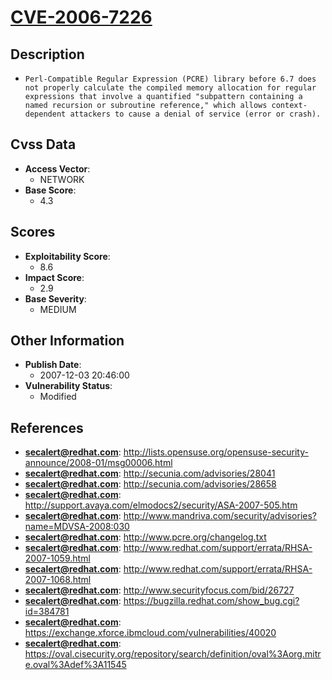 
# [CVE-2006-7226](https://cve.mitre.org/cgi-bin/cvename.cgi?name=CVE-2006-7226)

## Description

- `Perl-Compatible Regular Expression (PCRE) library before 6.7 does not properly calculate the compiled memory allocation for regular expressions that involve a quantified "subpattern containing a named recursion or subroutine reference," which allows context-dependent attackers to cause a denial of service (error or crash).`

## Cvss Data

- **Access Vector**:
  - NETWORK
- **Base Score**:
  - 4.3

## Scores

- **Exploitability Score**:
  - 8.6
- **Impact Score**:
  - 2.9
- **Base Severity**:
  - MEDIUM

## Other Information

- **Publish Date**:
  - 2007-12-03 20:46:00
- **Vulnerability Status**:
  - Modified

## References

- **secalert@redhat.com**: http://lists.opensuse.org/opensuse-security-announce/2008-01/msg00006.html
- **secalert@redhat.com**: http://secunia.com/advisories/28041
- **secalert@redhat.com**: http://secunia.com/advisories/28658
- **secalert@redhat.com**: http://support.avaya.com/elmodocs2/security/ASA-2007-505.htm
- **secalert@redhat.com**: http://www.mandriva.com/security/advisories?name=MDVSA-2008:030
- **secalert@redhat.com**: http://www.pcre.org/changelog.txt
- **secalert@redhat.com**: http://www.redhat.com/support/errata/RHSA-2007-1059.html
- **secalert@redhat.com**: http://www.redhat.com/support/errata/RHSA-2007-1068.html
- **secalert@redhat.com**: http://www.securityfocus.com/bid/26727
- **secalert@redhat.com**: https://bugzilla.redhat.com/show_bug.cgi?id=384781
- **secalert@redhat.com**: https://exchange.xforce.ibmcloud.com/vulnerabilities/40020
- **secalert@redhat.com**: https://oval.cisecurity.org/repository/search/definition/oval%3Aorg.mitre.oval%3Adef%3A11545
